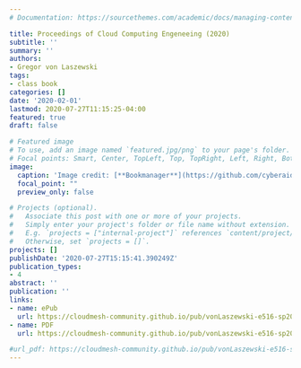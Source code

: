 ```yaml
---
# Documentation: https://sourcethemes.com/academic/docs/managing-content/

title: Proceedings of Cloud Computing Engeneeing (2020)
subtitle: ''
summary: ''
authors:
- Gregor von Laszewski
tags:
- class book
categories: []
date: '2020-02-01'
lastmod: 2020-07-27T11:15:25-04:00
featured: true
draft: false

# Featured image
# To use, add an image named `featured.jpg/png` to your page's folder.
# Focal points: Smart, Center, TopLeft, Top, TopRight, Left, Right, BottomLeft, Bottom, BottomRight.
image:
  caption: 'Image credit: [**Bookmanager**](https://github.com/cyberaide/bookmanager)'
  focal_point: ""
  preview_only: false

# Projects (optional).
#   Associate this post with one or more of your projects.
#   Simply enter your project's folder or file name without extension.
#   E.g. `projects = ["internal-project"]` references `content/project/deep-learning/index.md`.
#   Otherwise, set `projects = []`.
projects: []
publishDate: '2020-07-27T15:15:41.390249Z'
publication_types:
- 4
abstract: ''
publication: ''
links:
- name: ePub
  url: https://cloudmesh-community.github.io/pub/vonLaszewski-e516-sp20-proceedings.epub
- name: PDF
  url: https://cloudmesh-community.github.io/pub/vonLaszewski-e516-sp20-proceedings.pdf

#url_pdf: https://cloudmesh-community.github.io/pub/vonLaszewski-e516-sp20-proceedings.pdf
---
```

